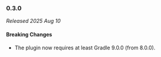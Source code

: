 ### 0.3.0

_Released 2025 Aug 10_

#### Breaking Changes

- The plugin now requires at least Gradle 9.0.0 (from 8.0.0).
